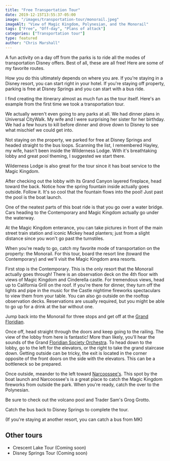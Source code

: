 ```yaml
---
title: "Free Transportation Tour"
date: 2019-12-15T13:55:37-05:00
image: "/images/transportation-tour/monorail.jpeg"
imageAlt: "View of Magic Kingdom, Polynesian, and the Monorail"
tags: ["Free", "Off-day", "Plans of attack"]
categories: ["Transportation tour"]
type: featured
author: "Chris Marshall"
---
```


A fun activity on a day off from the parks is to ride all the modes of
transportation Disney offers. Best of all, these are all free! Here are
some of my favorite routes.

<!--more-->

How you do this ultimately depends on where you are. If you're staying in a
Disney resort, you can start right in your hotel. If you're staying off
property, parking is free at Disney Springs and you can start with a bus ride.

I find creating the itinerary almost as much fun as the tour itself. Here's an
example from the first time we took a transportation tour.

We actually weren't even going to any parks at all. We had dinner plans in
Universal CityWalk. My wife and I were surprising her sister for her birthday.
We had a few hours to kill before dinner and drove down to Disney to see what
mischief we could get into.

Not staying on the property, we parked for free at Disney Springs and headed
straight to the bus loops. Scanning the list, I remembered Hayley, my wife,
hasn't been inside the Wilderness Lodge. With it's breathtaking lobby and great
pool theming, I suggested we start there. 

Wilderness Lodge is also great for the tour since it has boat service to the
Magic Kingdom.

After checking out the lobby with its Grand Canyon layered fireplace, head
toward the back. Notice how the spring fountain inside actually goes outside.
Follow it. It's so cool that the fountain flows into the pool! Just past the
pool is the boat launch.

One of the neatest parts of this boat ride is that you go over a water bridge.
Cars heading to the Contemporary and Magic Kingdom actually go under the
waterway.

At the Magic Kingdom enterance, you can take pictures in front of the main
street train station and iconic Mickey head planters; just from a slight
distance since you won't go past the turnstiles.

When you're ready to go, catch my favorite mode of transportation on the
property: the Monorail. For this tour, board the resort line (toward the
Contemporary) and we'll visit the Magic Kingdom area resorts.

First stop is the Contemporary. This is the only resort that the Monorail
actually goes through! There is an observation deck on the 4th floor with views
of Magic Kingdom and Cinderella castle. For tremendous views, head up to
California Grill on the roof. If you're there for dinner, they turn off the
lights and pipe in the music for the Castle nightime fireworks spectaculars to
view them from your table. You can also go outside on the rooftop observation
decks. Reservations are usually required, but you might be able to go up for a
drink at the bar without one.

Jump back into the Monorail for three stops and get off at the [Grand
Floridian](2).

Once off, head straight through the doors and keep going to the railing. The
view of the lobby from here is fantastic! More than likely, you'll hear the
sounds of the Grand [Floridian Society Orchestra](3). To head down to the
lobby, go to the left for the elevators, or the right to take the grand
staircase down. Getting outside can be tricky, the exit is located in the
corner opposite of the front doors on the side with the elevators. This
can be a bottleneck so be prepared.

Once outside, meander to the left toward [Narcoossee's](4). This spot by the
boat launch and Narcoossee's is a great place to catch the Magic Kingdom
fireworks from outside the park. When you're ready, catch the over to
the Polynesian. 

Be sure to check out the volcano pool and Trader Sam's Grog Grotto.

Catch the bus back to Disney Springs to complete the tour.

(If you're staying at another resort, you can catch a bus from MK)

## Other tours

- Crescent Lake Tour (Coming soon)
- Disney Springs Tour (Coming soon)


[2]: https://disneyworld.disney.go.com/resorts/grand-floridian-resort-and-spa/
[3]: https://disneyworld.disney.go.com/entertainment/grand-floridian-resort-and-spa/grand-floridian-society-orchestra/
[4]: https://disneyworld.disney.go.com/dining/grand-floridian-resort-and-spa/narcoossees/
